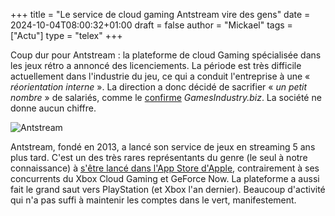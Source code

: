 +++
title = "Le service de cloud gaming Antstream vire des gens"
date = 2024-10-04T08:00:32+01:00
draft = false
author = "Mickael"
tags = ["Actu"]
type = "telex"
+++

Coup dur pour Antstream : la plateforme de cloud Gaming spécialisée dans les jeux rétro a annoncé des licenciements. La période est très difficile actuellement dans l'industrie du jeu, ce qui a conduit l'entreprise à une « *réorientation interne* ». La direction a donc décidé de sacrifier « *un petit nombre* » de salariés, comme le [confirme](https://www.gamesindustry.biz/antstream-arcade-makes-small-number-of-layoffs) *GamesIndustry.biz*. La société ne donne aucun chiffre.

![Antstream](Antstream-mac.jpg "Antstream sur Mac.") 

Antstream, fondé en 2013, a lancé son service de jeux en streaming 5 ans plus tard. C'est un des très rares représentants du genre (le seul à notre connaissance) à [s'être lancé dans l'App Store d'Apple](https://nostick.fr/articles/2024/juin/1906-antstream-premier-service-cloud-gaming-app-store/), contrairement à ses concurrents du Xbox Cloud Gaming et GeForce Now. La plateforme a aussi fait le grand saut vers PlayStation (et Xbox l'an dernier). Beaucoup d'activité qui n'a pas suffi à maintenir les comptes dans le vert, manifestement.